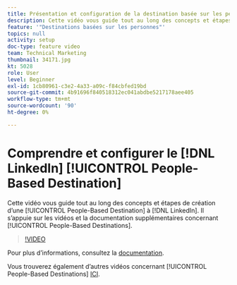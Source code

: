 ```yaml
---
title: Présentation et configuration de la destination basée sur les personnes de LinkedIn
description: Cette vidéo vous guide tout au long des concepts et étapes de création d’une destination basée sur les personnes vers LinkedIn. Il s’appuie sur les vidéos et la documentation supplémentaires concernant les destinations basées sur les personnes.
feature: '"Destinations basées sur les personnes"'
topics: null
activity: setup
doc-type: feature video
team: Technical Marketing
thumbnail: 34171.jpg
kt: 5028
role: User
level: Beginner
exl-id: 1cb80961-c3e2-4a33-a09c-f84cbfed19bd
source-git-commit: 4b91696f840518312ec041abdbe5217178aee405
workflow-type: tm+mt
source-wordcount: '90'
ht-degree: 0%

---
```


# Comprendre et configurer le [!DNL LinkedIn] [!UICONTROL People-Based Destination]

Cette vidéo vous guide tout au long des concepts et étapes de création d’une [!UICONTROL People-Based Destination] à [!DNL LinkedIn]. Il s’appuie sur les vidéos et la documentation supplémentaires concernant [!UICONTROL People-Based Destinations].

>[!VIDEO](https://video.tv.adobe.com/v/34171/?quality=12)

Pour plus d’informations, consultez la [documentation](https://docs.adobe.com/content/help/en/audience-manager/user-guide/features/destinations/people-based/people-based-destinations-overview.html).

Vous trouverez également d’autres vidéos concernant [!UICONTROL People-Based Destinations] [ICI](https://adobe.ly/aamlearnpbd).
